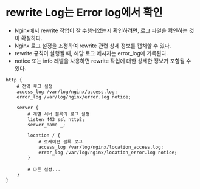 # rewrite Log는 Error log에서 확인
* Nginx에서 rewrite 작업이 잘 수행되었는지 확인하려면, 로그 파일을 확인하는 것이 확실하다.
* Nginx 로그 설정을 조정하여 rewrite 관련 상세 정보를 캡처할 수 있다.
* rewrite 규칙이 실행될 때, 해당 로그 메시지는 error_log에 기록된다. 
* notice 또는 info 레벨을 사용하면 rewrite 작업에 대한 상세한 정보가 포함될 수 있다. 

```nginx
http {
    # 전역 로그 설정
    access_log /var/log/nginx/access.log;
    error_log /var/log/nginx/error.log notice;

    server {
        # 개별 서버 블록의 로그 설정
        listen 443 ssl http2;
        server_name _;

        location / {
            # 로케이션 블록 로그
            access_log /var/log/nginx/location_access.log;
            error_log /var/log/nginx/location_error.log notice;
        }

        # 다른 설정...
    }
}
```